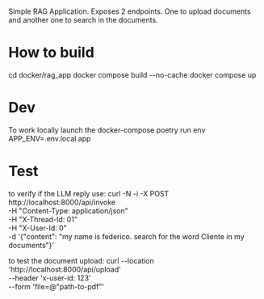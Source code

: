 #
Simple RAG Application.
Exposes 2 endpoints.
One to upload documents and another one to search in the documents.

# How to build
cd docker/rag_app
docker compose build --no-cache
docker compose up

# Dev 
To work locally launch the docker-compose
poetry run env APP_ENV=.env.local app
# Test

to verify if the LLM reply use:
curl -N -i -X POST http://localhost:8000/api/invoke \
  -H "Content-Type: application/json" \
  -H "X-Thread-Id: 01" \
  -H "X-User-Id: 0" \
  -d '{"content": "my name is federico. search for the word Cliente in my documents"}'


to test the document upload:
curl --location 'http://localhost:8000/api/upload' \
--header 'x-user-id: 123' \
--form 'file=@"path-to-pdf"'